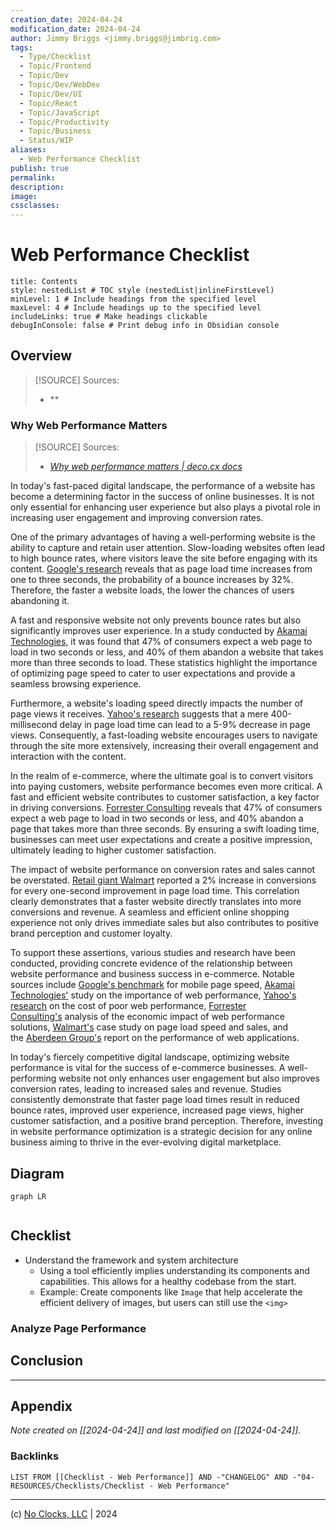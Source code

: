 ```yaml
---
creation_date: 2024-04-24
modification_date: 2024-04-24
author: Jimmy Briggs <jimmy.briggs@jimbrig.com>
tags:
  - Type/Checklist
  - Topic/Frontend
  - Topic/Dev
  - Topic/Dev/WebDev
  - Topic/Dev/UI
  - Topic/React
  - Topic/JavaScript
  - Topic/Productivity
  - Topic/Business
  - Status/WIP
aliases:
  - Web Performance Checklist
publish: true
permalink:
description:
image:
cssclasses:
---
```


# Web Performance Checklist

```table-of-contents
title: Contents 
style: nestedList # TOC style (nestedList|inlineFirstLevel)
minLevel: 1 # Include headings from the specified level
maxLevel: 4 # Include headings up to the specified level
includeLinks: true # Make headings clickable
debugInConsole: false # Print debug info in Obsidian console
```

## Overview

> [!SOURCE] Sources:
> - **

### Why Web Performance Matters

> [!SOURCE] Sources:
> - *[Why web performance matters | deco.cx docs](https://deco.cx/docs/en/performance/why)*

In today's fast-paced digital landscape, the performance of a website has become a determining factor in the success of online businesses. It is not only essential for enhancing user experience but also plays a pivotal role in increasing user engagement and improving conversion rates.

One of the primary advantages of having a well-performing website is the ability to capture and retain user attention. Slow-loading websites often lead to high bounce rates, where visitors leave the site before engaging with its content. [Google's research](https://www.thinkwithgoogle.com/marketing-resources/data-measurement/mobile-page-speed-new-industry-benchmarks/) reveals that as page load time increases from one to three seconds, the probability of a bounce increases by 32%. Therefore, the faster a website loads, the lower the chances of users abandoning it.

A fast and responsive website not only prevents bounce rates but also significantly improves user experience. In a study conducted by [Akamai Technologies](https://www.akamai.com/uk/en/resources/webinars-and-presentations/webinar-how-web-performance-impacts-business-success.jsp), it was found that 47% of consumers expect a web page to load in two seconds or less, and 40% of them abandon a website that takes more than three seconds to load. These statistics highlight the importance of optimizing page speed to cater to user expectations and provide a seamless browsing experience.

Furthermore, a website's loading speed directly impacts the number of page views it receives. [Yahoo's research](https://developer.yahoo.com/performance/rules.html) suggests that a mere 400-millisecond delay in page load time can lead to a 5-9% decrease in page views. Consequently, a fast-loading website encourages users to navigate through the site more extensively, increasing their overall engagement and interaction with the content.

In the realm of e-commerce, where the ultimate goal is to convert visitors into paying customers, website performance becomes even more critical. A fast and efficient website contributes to customer satisfaction, a key factor in driving conversions. [Forrester Consulting](https://www.akamai.com/uk/en/multimedia/documents/analyst-reports/forrester-economic-impact-of-akamai-web-performance-solutions.pdf) reveals that 47% of consumers expect a web page to load in two seconds or less, and 40% abandon a page that takes more than three seconds. By ensuring a swift loading time, businesses can meet user expectations and create a positive impression, ultimately leading to higher customer satisfaction.

The impact of website performance on conversion rates and sales cannot be overstated. [Retail giant Walmart](https://www.woorank.com/en/blog/walmart-com-page-load-speed) reported a 2% increase in conversions for every one-second improvement in page load time. This correlation clearly demonstrates that a faster website directly translates into more conversions and revenue. A seamless and efficient online shopping experience not only drives immediate sales but also contributes to positive brand perception and customer loyalty.

To support these assertions, various studies and research have been conducted, providing concrete evidence of the relationship between website performance and business success in e-commerce. Notable sources include [Google's benchmark](https://www.thinkwithgoogle.com/marketing-resources/data-measurement/mobile-page-speed-new-industry-benchmarks/) for mobile page speed, [Akamai Technologies'](https://www.akamai.com/uk/en/resources/webinars-and-presentations/webinar-how-web-performance-impacts-business-success.jsp) study on the importance of web performance, [Yahoo's research](https://developer.yahoo.com/performance/rules.html) on the cost of poor web performance, [Forrester Consulting's](https://www.akamai.com/uk/en/multimedia/documents/analyst-reports/forrester-economic-impact-of-akamai-web-performance-solutions.pdf) analysis of the economic impact of web performance solutions, [Walmart's](https://www.woorank.com/en/blog/walmart-com-page-load-speed) case study on page load speed and sales, and the [Aberdeen Group's](https://www.akamai.com/uk/en/multimedia/documents/white-paper/the-performance-of-web-applications-conversion.pdf) report on the performance of web applications.

In today's fiercely competitive digital landscape, optimizing website performance is vital for the success of e-commerce businesses. A well-performing website not only enhances user engagement but also improves conversion rates, leading to increased sales and revenue. Studies consistently demonstrate that faster page load times result in reduced bounce rates, improved user experience, increased page views, higher customer satisfaction, and a positive brand perception. Therefore, investing in website performance optimization is a strategic decision for any online business aiming to thrive in the ever-evolving digital marketplace.


## Diagram

```mermaid
graph LR
  
```

## Checklist

- Understand the framework and system architecture
	- Using a tool efficiently implies understanding its components and capabilities. This allows for a healthy codebase from the start.
	- Example: Create components like `Image` that help accelerate the efficient delivery of images, but users can still use the `<img>` 

### Analyze Page Performance



## Conclusion

***

## Appendix

*Note created on [[2024-04-24]] and last modified on [[2024-04-24]].*

### Backlinks

```dataview
LIST FROM [[Checklist - Web Performance]] AND -"CHANGELOG" AND -"04-RESOURCES/Checklists/Checklist - Web Performance"
```

***

(c) [No Clocks, LLC](https://github.com/noclocks) | 2024
